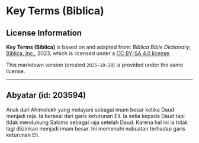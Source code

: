 # Key Terms (Biblica)

## License Information

**Key Terms (Biblica)** is based on and adapted from: _Biblica Bible Dictionary_, [Biblica, Inc.](https://www.biblica.com/), 2023, which is licensed under a [CC BY-SA 4.0 license](https://creativecommons.org/licenses/by-sa/4.0/legalcode.en).

This markdown version (created `2025-10-20`) is provided under the same license.



--------------------------------

## Abyatar (id: 203594)

Anak dari Ahimelekh yang melayani sebagai imam besar ketika Daud menjadi raja. Ia berasal dari garis keturunan Eli. Ia setia kepada Daud tapi tidak mendukung Salomo sebagai raja setelah Daud. Karena hal ini ia tidak lagi diizinkan menjadi imam besar. Ini memenuhi nubuatan terhadap garis keturunan Eli.


